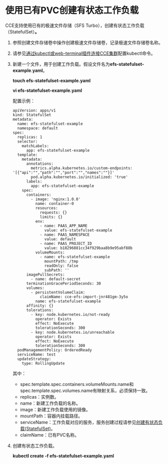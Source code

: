 # 使用已有PVC创建有状态工作负载<a name="cce_01_0273"></a>

CCE支持使用已有的极速文件存储（SFS Turbo），创建有状态工作负载（StatefulSet）**。**

1.  参照创建文件存储卷中操作创建极速文件存储卷，记录极速文件存储卷名称。
2.  请参见[通过kubectl或web-terminal插件连接CCE集群](通过kubectl或web-terminal插件连接CCE集群.md)配置kubectl命令。
3.  新建一个文件，用于创建工作负载。假设文件名为**efs-statefulset-example**.**yaml**。

    **touch efs-statefulset-example.yaml**

    **vi efs-statefulset-example.yaml**

    配置示例：

    ```
    apiVersion: apps/v1
    kind: StatefulSet
    metadata:
      name: efs-statefulset-example
      namespace: default
    spec:
      replicas: 1
      selector:
        matchLabels:
          app: efs-statefulset-example
      template:
        metadata:
          annotations:
            metrics.alpha.kubernetes.io/custom-endpoints: '[{"api":"","path":"","port":"","names":""}]'
            pod.alpha.kubernetes.io/initialized: 'true'
          labels:
            app: efs-statefulset-example
        spec:
          containers:
            - image: 'nginx:1.0.0'
              name: container-0
              resources:
                requests: {}
                limits: {}
              env:
                - name: PAAS_APP_NAME
                  value: efs-statefulset-example
                - name: PAAS_NAMESPACE
                  value: default
                - name: PAAS_PROJECT_ID
                  value: b18296881cc34f929baa8b9e95abf88b
              volumeMounts:
                - name: efs-statefulset-example
                  mountPath: /tmp
                  readOnly: false
                  subPath: ''
          imagePullSecrets:
            - name: default-secret
          terminationGracePeriodSeconds: 30
          volumes:
            - persistentVolumeClaim:
                claimName: cce-efs-import-jnr481gm-3y5o
              name: efs-statefulset-example
          affinity: {}
          tolerations:
            - key: node.kubernetes.io/not-ready
              operator: Exists
              effect: NoExecute
              tolerationSeconds: 300
            - key: node.kubernetes.io/unreachable
              operator: Exists
              effect: NoExecute
              tolerationSeconds: 300
      podManagementPolicy: OrderedReady
      serviceName: test
      updateStrategy:
        type: RollingUpdate
    ```

    其中：

    -   spec.template.spec.containers.volumeMounts.name和spec.template.spec.volumes.name有映射关系，必须保持一致。
    -   replicas：实例数。
    -   name：新建工作负载的名称。
    -   image：新建工作负载使用的镜像。
    -   mountPath：容器内挂载路径。
    -   serviceName：工作负载对应的服务，服务创建过程请参见[创建有状态负载\(StatefulSet\)](创建有状态负载(StatefulSet).md)。
    -   claimName：已有PVC名称。

4.  创建有状态工作负载。

    **kubectl create -f  efs-statefulset-example.yaml**


